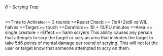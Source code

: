 ###### 6 – Scrying Trap
==Time to Activate:== 3 rounds
==Resist Check:== (1d4+2)d6 vs WIL halves
==Target:== touch
==Duration:== 10 + 10/PU minutes
==Area:== single creature
==Effect:== harm scryers
This ability causes any person that attempts to scry the target or scry an area that includes the target to take 5d6 points of mental damage per round of scrying. This will not let the user or target know that someone attempted to scry on them.
